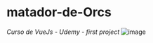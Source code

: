 # matador-de-Orcs
*Curso de VueJs - Udemy - first project*
![image](https://user-images.githubusercontent.com/83826211/198502795-f00f7d92-e325-49f3-b5d3-74eb8b9423d2.png)
